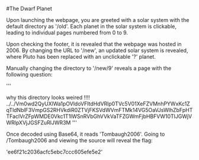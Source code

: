 #The Dwarf Planet

Upon launching the webpage, you are greeted with a solar system with the default directory as '/old'. Each planet in the solar system is clickable, leading to individual pages numbered from 0 to 9.

Upon checking the footer, it is revealed that the webpage was hosted in 2006. By changing the URL to '/new', an updated solar system is revealed, where Pluto has been replaced with an unclickable '?' planet.

Manually changing the directory to '/new/9' reveals a page with the following question:

'''

why this directory looks weired !!!! 
../../Vm0wd2QyUXlWa1pOVldoVFltdHdVRlp0TVc5V01XeFZVMnhPYWxKc1ZqTldNblF3VmpGS2RHVkdiR0ZTVjFKSVdWVmFTMk14VG5OaVJsWlhZbFpHTTFaclVrZFpWMDE0Vkc1T1lWSnRVbGhVVkVaTFZGWmFjbHBFVW10TlJGWjVWRlpXVjJGSFZuRlJWR3M
'''

Once decoded using Base64, it reads 'Tombaugh2006'. Going to /Tombaugh2006 and viewing the source will reveal the flag:

'ee6f21c2036acfc5ebc7ccc605efe5e2'
